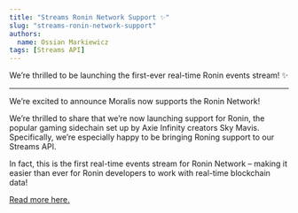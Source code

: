 ```yaml
---
title: "Streams Ronin Network Support ✨"
slug: "streams-ronin-network-support"
authors:
  name: Ossian Markiewicz
tags: [Streams API]
---
```


We’re thrilled to be launching the first-ever real-time Ronin events stream! ✨

<!-- truncate -->

---

We’re excited to announce Moralis now supports the Ronin Network!

We’re thrilled to share that we’re now launching support for Ronin, the popular gaming sidechain set up by Axie Infinity creators Sky Mavis. Specifically, we’re especially happy to be bringing Roning support to our Streams API.

In fact, this is the first real-time events stream for Ronin Network – making it easier than ever for Ronin developers to work with real-time blockchain data!

[Read more here.](https://moralis.io/moralis-introduces-support-for-ronin-network/)
